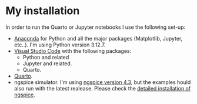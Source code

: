 # My installation

In order to run the Quarto or Jupyter notebooks I use the following set-up:
* [Anaconda](https://www.anaconda.com/download) for Python and all the major packages (Matplotlib, Jupyter, etc..). I'm using Python version 3.12.7.
* [Visual Studio Code](https://code.visualstudio.com/Download) with the following packages: 
  * Python and related
  * Jupyter and related.
  * Quarto.
* [Quarto](https://quarto.org/docs/download/).
* ngspice simulator. I'm using [ngspice version 4.3](https://sourceforge.net/projects/ngspice/files/ng-spice-rework/old-releases/43/), but the examples hould also run with the latest realease. Please check the [detailed installation of ngspice](ngspice_installation).
